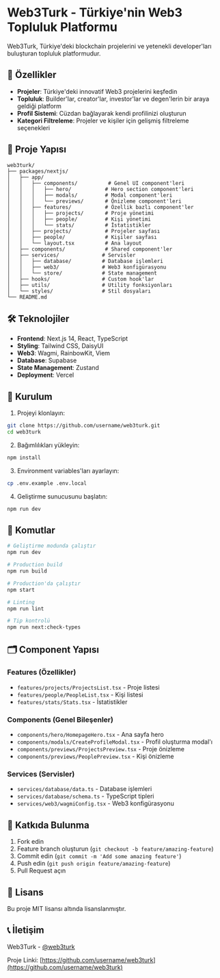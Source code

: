 # Web3Turk - Türkiye'nin Web3 Topluluk Platformu

Web3Turk, Türkiye'deki blockchain projelerini ve yetenekli developer'ları buluşturan topluluk platformudur.

## 🚀 Özellikler

- **Projeler**: Türkiye'deki innovatif Web3 projelerini keşfedin
- **Topluluk**: Builder'lar, creator'lar, investor'lar ve degen'lerin bir araya geldiği platform
- **Profil Sistemi**: Cüzdan bağlayarak kendi profilinizi oluşturun
- **Kategori Filtreleme**: Projeler ve kişiler için gelişmiş filtreleme seçenekleri

## 📁 Proje Yapısı

```
web3turk/
├── packages/nextjs/
│   ├── app/
│   │   ├── components/          # Genel UI component'leri
│   │   │   ├── hero/           # Hero section component'leri
│   │   │   ├── modals/         # Modal component'leri
│   │   │   └── previews/       # Önizleme component'leri
│   │   ├── features/           # Özellik bazlı component'ler
│   │   │   ├── projects/       # Proje yönetimi
│   │   │   ├── people/         # Kişi yönetimi
│   │   │   └── stats/          # İstatistikler
│   │   ├── projects/           # Projeler sayfası
│   │   ├── people/             # Kişiler sayfası
│   │   └── layout.tsx          # Ana layout
│   ├── components/             # Shared component'ler
│   ├── services/              # Servisler
│   │   ├── database/          # Database işlemleri
│   │   ├── web3/              # Web3 konfigürasyonu
│   │   └── store/             # State management
│   ├── hooks/                 # Custom hook'lar
│   ├── utils/                 # Utility fonksiyonları
│   └── styles/                # Stil dosyaları
└── README.md
```

## 🛠️ Teknolojiler

- **Frontend**: Next.js 14, React, TypeScript
- **Styling**: Tailwind CSS, DaisyUI
- **Web3**: Wagmi, RainbowKit, Viem
- **Database**: Supabase
- **State Management**: Zustand
- **Deployment**: Vercel

## 🚀 Kurulum

1. Projeyi klonlayın:
```bash
git clone https://github.com/username/web3turk.git
cd web3turk
```

2. Bağımlılıkları yükleyin:
```bash
npm install
```

3. Environment variables'ları ayarlayın:
```bash
cp .env.example .env.local
```

4. Geliştirme sunucusunu başlatın:
```bash
npm run dev
```

## 📝 Komutlar

```bash
# Geliştirme modunda çalıştır
npm run dev

# Production build
npm run build

# Production'da çalıştır
npm start

# Linting
npm run lint

# Tip kontrolü
npm run next:check-types
```

## 🗂️ Component Yapısı

### Features (Özellikler)
- `features/projects/ProjectsList.tsx` - Proje listesi
- `features/people/PeopleList.tsx` - Kişi listesi
- `features/stats/Stats.tsx` - İstatistikler

### Components (Genel Bileşenler)
- `components/hero/HomepageHero.tsx` - Ana sayfa hero
- `components/modals/CreateProfileModal.tsx` - Profil oluşturma modal'ı
- `components/previews/ProjectsPreview.tsx` - Proje önizleme
- `components/previews/PeoplePreview.tsx` - Kişi önizleme

### Services (Servisler)
- `services/database/data.ts` - Database işlemleri
- `services/database/schema.ts` - TypeScript tipleri
- `services/web3/wagmiConfig.tsx` - Web3 konfigürasyonu

## 🎯 Katkıda Bulunma

1. Fork edin
2. Feature branch oluşturun (`git checkout -b feature/amazing-feature`)
3. Commit edin (`git commit -m 'Add some amazing feature'`)
4. Push edin (`git push origin feature/amazing-feature`)
5. Pull Request açın

## 📄 Lisans

Bu proje MIT lisansı altında lisanslanmıştır.

## 📞 İletişim

Web3Turk - [@web3turk](https://twitter.com/web3turk)

Proje Linki: [https://github.com/username/web3turk](https://github.com/username/web3turk)
